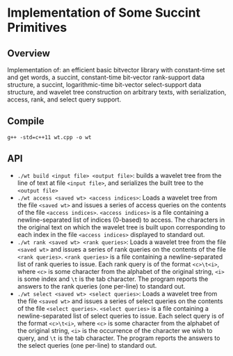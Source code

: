 # Implementation of Some Succint Primitives


Overview
--------

Implementation of: an efficient basic bitvector library with constant-time set
and get words, a succint, constant-time bit-vector rank-support data structure,
a succint, logarithmic-time bit-vector select-support data structure, and wavelet
tree construction on arbitrary texts, with serialization, access, rank, and select
query support.

Compile
--------
```
g++ -std=c++11 wt.cpp -o wt
```

API
--------
* `./wt build <input file> <output file>`: builds a wavelet tree from the line of text
at file `<input file>`, and serializes the built tree to the `<output file>`
* `./wt access <saved wt> <access indices>`: Loads a wavelet tree from the
file `<saved wt>` and issues a series of access queries on the contents of the file
`<access indices>`. `<access indices>` is a file containing a newline-separated list of
indices (0-based) to access. The characters in the original text on which the wavelet tree
is built upon corresponding to each index in the file `<access indices>` displayed to standard out.
* `./wt rank <saved wt> <rank queries>`: Loads a wavelet tree from the
file `<saved wt>` and issues a series of rank queries on the contents of the file
`<rank queries>`. `<rank queries>` is a file containing a newline-separated list of
rank queries to issue. Each rank query is of the format `<c>\t<i>`, where `<c>` is some character from
the alphabet of the original string, `<i>` is some index and `\t` is the tab character. The program
reports the answers to the rank queries (one per-line) to standard out.
* `./wt select <saved wt> <select queries>`: Loads a wavelet tree from the
file `<saved wt>` and issues a series of select queries on the contents of the file
`<select queries>`. `<select queries>` is a file containing a newline-separated list of
select queries to issue. Each select query is of the format `<c>\t<i>`, where `<c>` is some character from
the alphabet of the original string, `<i>` is the occurrence of the character we wish to query, and `\t`
is the tab character. The program reports the answers to the select queries (one per-line) to standard out.
